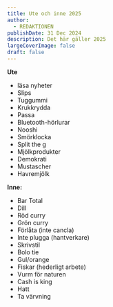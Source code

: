 ```yaml
---
title: Ute och inne 2025
author:
  - REDAKTIONEN
publishDate: 31 Dec 2024
description: Det här gäller 2025
largeCoverImage: false
draft: false
---
```

**Ute**

* läsa nyheter
* Slips
* Tuggummi
* Krukkrydda
* Passa
* Bluetooth-hörlurar
* Nooshi
* Smörklocka
* Split the g
* Mjölkprodukter
* Demokrati
* Mustascher
* Havremjölk

**Inne:**

* Bar Total
* Dill
* Röd curry
* Grön curry
* Förlåta (inte cancla)
* Inte plugga (hantverkare)
* Skrivstil
* Bolo tie
* Gul/orange
* Fiskar (hederligt arbete)
* Vurm för naturen
* Cash is king
* Hatt
* Ta värvning
